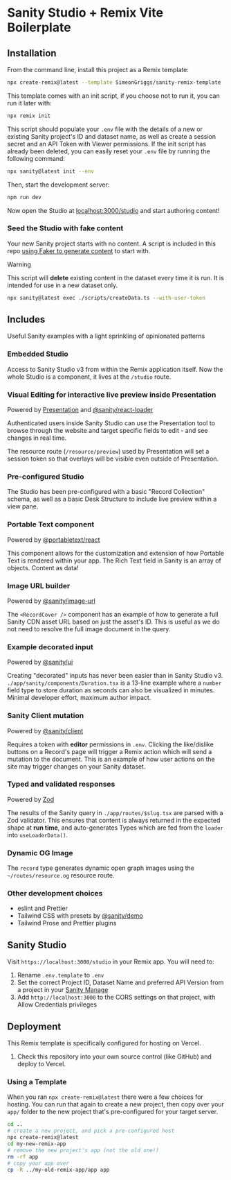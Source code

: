 # Sanity Studio + Remix Vite Boilerplate
## Installation

From the command line, install this project as a Remix template:

```sh
npx create-remix@latest --template SimeonGriggs/sanity-remix-template
```

This template comes with an init script, if you choose not to run it, you can run it later with:

```sh
npx remix init
```

This script should populate your `.env` file with the details of a new or existing Sanity project's ID and dataset name, as well as create a session secret and an API Token with Viewer permissions. If the init script has already been deleted, you can easily reset your `.env` file by running the following command:

```sh
npx sanity@latest init --env
```

Then, start the development server:

```sh
npm run dev
```

Now open the Studio at [localhost:3000/studio](http://localhost:3000/studio) and start authoring content!

### Seed the Studio with fake content

Your new Sanity project starts with no content. A script is included in this repo [using Faker to generate content](https://www.sanity.io/guides/create-fake-demo-content-with-sanity-cli) to start with.

> [!WARNING]  
> This script will **delete** existing content in the dataset every time it is run. It is intended for use in a new dataset only.

```sh
npx sanity@latest exec ./scripts/createData.ts --with-user-token
```

## Includes

Useful Sanity examples with a light sprinkling of opinionated patterns

### Embedded Studio

Access to Sanity Studio v3 from within the Remix application itself. Now the whole Studio is a component, it lives at the `/studio` route.

### Visual Editing for interactive live preview inside Presentation

Powered by [Presentation](https://www.sanity.io/docs/presentation) and [@sanity/react-loader](https://www.sanity.io/docs/react-loader)

Authenticated users inside Sanity Studio can use the Presentation tool to browse through the website and target specific fields to edit - and see changes in real time.

The resource route (`/resource/preview`) used by Presentation will set a session token so that overlays will be visible even outside of Presentation.

### Pre-configured Studio

The Studio has been pre-configured with a basic "Record Collection" schema, as well as a basic Desk Structure to include live preview within a view pane.

### Portable Text component

Powered by [@portabletext/react](https://github.com/portabletext/react-portabletext)

This component allows for the customization and extension of how Portable Text is rendered within your app. The Rich Text field in Sanity is an array of objects. Content as data!

### Image URL builder

Powered by [@sanity/image-url](https://github.com/sanity-io/image-url)

The `<RecordCover />` component has an example of how to generate a full Sanity CDN asset URL based on just the asset's ID. This is useful as we do not need to resolve the full image document in the query.

### Example decorated input

Powered by [@sanity/ui](https://www.sanity.io/ui)

Creating "decorated" inputs has never been easier than in Sanity Studio v3. `./app/sanity/components/Duration.tsx` is a 13-line example where a `number` field type to store duration as seconds can also be visualized in minutes. Minimal developer effort, maximum author impact.

### Sanity Client mutation

Powered by [@sanity/client](https://github.com/sanity-io/client)

Requires a token with **editor** permissions in `.env`. Clicking the like/dislike buttons on a Record's page will trigger a Remix action which will send a mutation to the document. This is an example of how user actions on the site may trigger changes on your Sanity dataset.

### Typed and validated responses

Powered by [Zod](https://zod.dev/)

The results of the Sanity query in `./app/routes/$slug.tsx` are parsed with a Zod validator. This ensures that content is always returned in the expected shape at **run time**, and auto-generates Types which are fed from the `loader` into `useLoaderData()`.

### Dynamic OG Image

The `record` type generates dynamic open graph images using the `~/routes/resource.og` resource route.

### Other development choices

- eslint and Prettier
- Tailwind CSS with presets by [@sanity/demo](https://github.com/sanity-io/demo)
- Tailwind Prose and Prettier plugins

## Sanity Studio

Visit `https://localhost:3000/studio` in your Remix app. You will need to:

1. Rename `.env.template` to `.env`
2. Set the correct Project ID, Dataset Name and preferred API Version from a project in your [Sanity Manage](https://sanity.io/manage)
3. Add `http://localhost:3000` to the CORS settings on that project, with Allow Credentials privileges

## Deployment

This Remix template is specifically configured for hosting on Vercel.

1. Check this repository into your own source control (like GitHub) and deploy to Vercel.

### Using a Template

When you ran `npx create-remix@latest` there were a few choices for hosting. You can run that again to create a new project, then copy over your `app/` folder to the new project that's pre-configured for your target server.

```sh
cd ..
# create a new project, and pick a pre-configured host
npx create-remix@latest
cd my-new-remix-app
# remove the new project's app (not the old one!)
rm -rf app
# copy your app over
cp -R ../my-old-remix-app/app app
```
